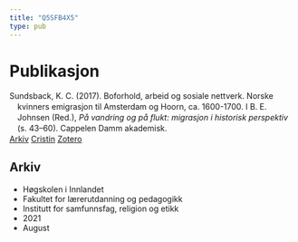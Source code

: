 ```yaml
---
title: "Q5SFB4X5"
type: pub
---
```

<h1>Publikasjon</h1>
<article id="csl-bib-container-Q5SFB4X5" class="csl-bib-container">
  <div class="csl-bib-body" style="line-height: 1.35; padding-left: 1em; text-indent:-1em;">
  <div class="csl-entry">Sundsback, K. C. (2017). Boforhold, arbeid og sosiale nettverk. Norske kvinners emigrasjon til Amsterdam og Hoorn, ca. 1600-1700. I B. E. Johnsen (Red.), <i>P&#xE5; vandring og p&#xE5; flukt: migrasjon i historisk perspektiv</i> (s. 43&#x2013;60). Cappelen Damm akademisk.</div>
</div>
  <div class="csl-bib-buttons">
    <a href="#taxonomy-article-Q5SFB4X5" class="csl-bib-button">Arkiv</a>
    <a href="https://app.cristin.no/results/show.jsf?id=1925604" alt="Cristin URL" class="csl-bib-button">Cristin</a>
    <a href="http://zotero.org/groups/5402882/items/Q5SFB4X5" alt="Zotero URL" class="csl-bib-button">Zotero</a>
  </div>
  <div id="csl-bib-meta-container-Q5SFB4X5"></div>
</article>
<div id="csl-bib-meta-Q5SFB4X5" class="csl-bib-meta">
  <article id="taxonomy-article-Q5SFB4X5" class="taxonomy-article">
    <h1>Arkiv</h1>
    <ul>
      <li>Høgskolen i Innlandet</li>
      <li>Fakultet for lærerutdanning og pedagogikk</li>
      <li>Institutt for samfunnsfag, religion og etikk</li>
      <li>2021</li>
      <li>August</li>
    </ul>
  </article>
</div>
